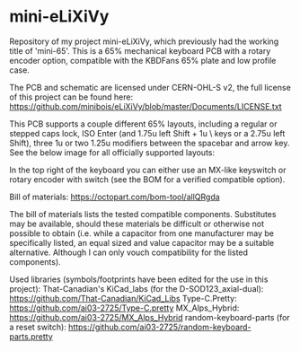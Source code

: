 # mini-eLiXiVy
 Repository of my project mini-eLiXiVy, which previously had the working title of 'mini-65'. 
 This is a 65% mechanical keyboard PCB with a rotary encoder option, compatible with the KBDFans 65% plate and low profile case.

 The PCB and schematic are licensed under CERN-OHL-S v2, the full license of this project can be found here: https://github.com/minibois/eLiXiVy/blob/master/Documents/LICENSE.txt

 This PCB supports a couple different 65% layouts, including a regular or stepped caps lock, ISO Enter (and 1.75u left Shift + 1u \ keys or a 2.75u left Shift), three 1u or two 1.25u modifiers between the spacebar and arrow key. See the below image for all officially supported layouts:

 In the top right of the keyboard you can either use an MX-like keyswitch or rotary encoder with switch (see the BOM for a verified compatible option).
 
 Bill of materials:
 https://octopart.com/bom-tool/allQRgda

 The bill of materials lists the tested compatible components. Substitutes may be available, should these materials be difficult or otherwise not possible to obtain (i.e. while a capacitor from one manufacturer may be specifically listed, an equal sized and value capacitor may be a suitable alternative. Although I can only vouch compatibility for the listed components).

 Used libraries (symbols/footprints have been edited for the use in this project):
 That-Canadian's KiCad_labs (for the D-SOD123_axial-dual): https://github.com/That-Canadian/KiCad_Libs
 Type-C.Pretty: https://github.com/ai03-2725/Type-C.pretty
 MX_Alps_Hybrid: https://github.com/ai03-2725/MX_Alps_Hybrid
 random-keyboard-parts (for a reset switch): https://github.com/ai03-2725/random-keyboard-parts.pretty